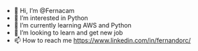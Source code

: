 - 👋 Hi, I’m @Fernacam
- 👀 I’m interested in Python
- 🌱 I’m currently learning AWS and Python
- 💞️ I’m looking to learn and get new job
- 📫 How to reach me https://www.linkedin.com/in/fernandorc/

<!---
Fernacam/Fernacam is a ✨ special ✨ repository because its `README.md` (this file) appears on your GitHub profile.
You can click the Preview link to take a look at your changes.
--->
